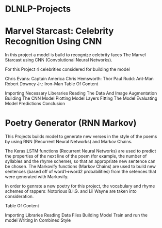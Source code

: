 # DLNLP-Projects
# Marvel Starcast: Celebrity Recognition Using CNN
In this project a model is build to recognize celebrity faces The Marvel Starcast using CNN (Convolutional Neural Networks).

For this Project 4 celebrities considered for building the model

Chris Evans: Captain America
Chris Hemsworth: Thor
Paul Rudd: Ant-Man
Robert Downey Jr.: Iron-Man
Table Of Content

Importing Necessary Liberaries
Reading The Data And Image Augmentation
Building The CNN Model
Plotting Model Layers
Fitting The Model
Evaluating Model
Predictions
Conclusion


# Poetry Generator (RNN Markov)
This Projects builds model to generate new verses in the style of the poems by using RNN (Recurrent Neural Networks) and Markov Chains.

The Keras.LSTM functions (Recurrent Neural Networks) are used to predict the properties of the next line of the poem (for example, the number of syllables and the rhyme scheme), so that an appropriate new sentence can be chosen. The Markovify functions (Markov Chains) are used to build new sentences (based off of word1=>word2 probabilities) from the setences that were generated with Markovify.

In order to genrate a new poetry for this project, the vocabulary and rhyme schemes of rappers: Notorious B.I.G. and Lil Wayne are taken into consideration.

Table Of Content

Importing Libraries
Reading Data Files
Building Model
Train and run the model
Writing In Combined Style
